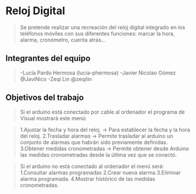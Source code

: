 # Reloj Digital

>Se pretende realizar una recreación del reloj digital integrado en los teléfonos
móviles con sus diferentes funciones: marcar la hora, alarma, cronómetro, cuenta
atrás…
## Integrantes del equipo

>-Lucía Pardo Hermosa (lucia-phermosa)
>-Javier Nicolao Gómez @JaviNico
>-Zeqi Lin @zeqilin

## Objetivos del trabajo

>Si el arduino está conectado por cable al ordenador el programa de Visual mostrará este menú:

>1.Ajustar la fecha y hora del reloj. -> Para establecer la fecha y la hora del reloj.
>2.Trasladar alarmas -> Permite trasladar al arduino un conjunto de alarmas que habrán sido previamente definidas.
>3.Obtener medidas cronometradas -> Permite obtener desde Arduino las medidas cronometradas desde la última vez que se conectó.

>Si el arduino no está conectado al ordenador el menú será:
>1.Consultar alarmas programadas
>2.Crear nueva alarma
>3.Eliminar alarma programada.
>4.Mostrar histórico de las medidas cronometradas.
